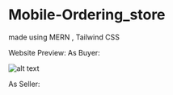 # Mobile-Ordering_store
made using MERN , Tailwind CSS

Website Preview:
As Buyer:

![alt text](https://github.com/[username]/[reponame]/blob/[branch]/image.jpg?raw=true)




As Seller:


